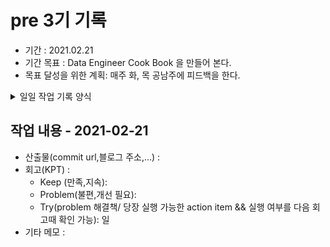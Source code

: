 # pre 3기 기록 
- 기간 : 2021.02.21
- 기간 목표 : Data Engineer Cook Book 을 만들어 본다. 
- 목표 달성을 위한 계획: 매주 화, 목  공남주에  피드백을 한다.   

<details><summary>일일 작업 기록 양식</summary>

양식 1. KPT  
## 작업 내용 - 작업일
- 산출물(commit url,블로그 주소,...) : 
- 회고(KPT) :
  - Keep (만족,지속): WBS를 지속 관리 한다.(마인드맵이용)
  - Problem(불편,개선 필요): 자료집/정리 가 필요 
  - Try(problem 해결책/ 당장 실행 가능한 action item && 실행 여부를 다음 회고때 확인 가능): WBS 작성  
- 기타 메모 : 

양식 2. [5Fs](http://egloos.zum.com/agile/v/4122099)
## 작업 내용 - 작업일
- 산출물(commit url,블로그 주소,...) : 
- 회고(5Fs) :
  - 사실 (Facts) :
  - 느낌 (Feeling) :
  - 배운 점 (Findings)
  - 미래의 행동계획 (Future / action item): 
  - 피드백 (Feedback / 스크럼 기간 동안 Future 실행 후, 주간회고 직전 항목 채우기):
- 기타 메모 : 
- 
</details>

## 작업 내용 - 2021-02-21
- 산출물(commit url,블로그 주소,...) : 
- 회고(KPT) :
  - Keep (만족,지속): 
  - Problem(불편,개선 필요): 
  - Try(problem 해결책/ 당장 실행 가능한 action item && 실행 여부를 다음 회고때 확인 가능): 일
- 기타 메모 : 

